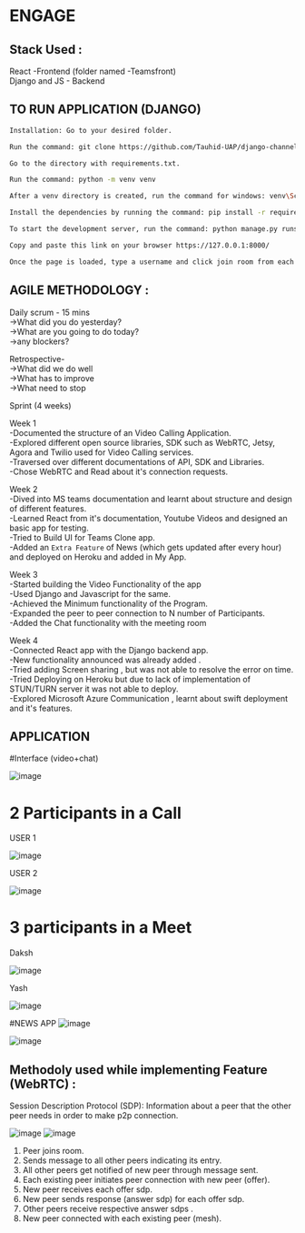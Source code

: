# ENGAGE

## Stack Used :
React -Frontend (folder named -Teamsfront)\
Django and JS - Backend
 
## TO RUN APPLICATION (DJANGO)
```bash
Installation: Go to your desired folder.

Run the command: git clone https://github.com/Tauhid-UAP/django-channels-webrtc.git

Go to the directory with requirements.txt.

Run the command: python -m venv venv

After a venv directory is created, run the command for windows: venv\Scripts\activate.bat run the command for Unix or MacOS: source venv/bin/activate

Install the dependencies by running the command: pip install -r requirements.txt

To start the development server, run the command: python manage.py runserver

Copy and paste this link on your browser https://127.0.0.1:8000/

Once the page is loaded, type a username and click join room from each device. Be sure to use different usernames for now.
```


## AGILE METHODOLOGY :

Daily scrum - 15 mins\
->What did you do yesterday?\
->What are you going to do today?\
->any blockers?

Retrospective-\
->What did we do well\
->What has to improve\
->What need to stop

Sprint (4 weeks)

Week 1\
-Documented the structure of an Video Calling Application.\
-Explored different open source libraries, SDK such as WebRTC, Jetsy, Agora and Twilio used for Video Calling services.\
-Traversed over different documentations of API, SDK and Libraries.\
-Chose WebRTC and Read about it's connection requests.

Week 2\
-Dived into MS teams documentation and learnt about structure and design of different features.\
-Learned React from it's documentation, Youtube Videos and designed an basic app for testing.\
-Tried to Build UI for Teams Clone app.\
-Added an ``Extra Feature`` of News (which gets updated after every hour) and deployed on Heroku and added in My App.

Week 3\
-Started building the Video Functionality of the app\
-Used Django and Javascript for the same.\
-Achieved the Minimum functionality of the Program.\
-Expanded the peer to peer connection to N number of Participants.\
-Added the Chat functionality with the meeting room

Week 4\
-Connected React app with the Django backend app.\
-New functionality announced was already added .\
-Tried adding Screen sharing , but was not able to resolve the error on time.\
-Tried Deploying on Heroku but due to lack of implementation of STUN/TURN server it was not able to deploy.\
-Explored Microsoft Azure Communication , learnt about swift deployment and it's features.


## APPLICATION
#Interface (video+chat)

![image](https://user-images.githubusercontent.com/61489137/125316563-dcbc8600-e355-11eb-995c-807af92deee5.png)

# 2 Participants in a Call

USER 1

![image](https://user-images.githubusercontent.com/61489137/125318089-29549100-e357-11eb-9fc6-f9bc9b8c509c.png)

USER 2

![image](https://user-images.githubusercontent.com/61489137/125318357-6456c480-e357-11eb-9ec2-cca4751ed3cf.png)


# 3 participants in a Meet 

Daksh

![image](https://user-images.githubusercontent.com/61489137/125317738-dd095100-e356-11eb-90aa-86e6c77f0841.png)


Yash

![image](https://user-images.githubusercontent.com/61489137/125317219-73894280-e356-11eb-8a20-d665bbd04860.png)


#NEWS APP
![image](https://user-images.githubusercontent.com/61489137/125207593-cefdf680-e2aa-11eb-8755-3759329c74f4.png)

![image](https://user-images.githubusercontent.com/61489137/125318490-82bcc000-e357-11eb-8c41-0b0ad998c54a.png)


## Methodoly used while implementing Feature (WebRTC) :

Session Description Protocol (SDP): Information about a peer that the other peer needs in order to make p2p connection.

![image](https://user-images.githubusercontent.com/61489137/125315246-8bf85d80-e354-11eb-8692-54b29bcd8407.png)
![image](https://user-images.githubusercontent.com/61489137/125315316-9f0b2d80-e354-11eb-8016-49c50e178df9.png)


1. Peer joins room.
2. Sends message to all other peers indicating its entry.
3. All other peers get notified of new peer through message sent.
4. Each existing peer initiates peer connection with new peer (offer).
5. New peer receives each offer sdp.
6. New peer sends response (answer sdp) for each offer sdp.
7. Other peers receive respective answer sdps .
8. New peer connected with each existing peer (mesh).

